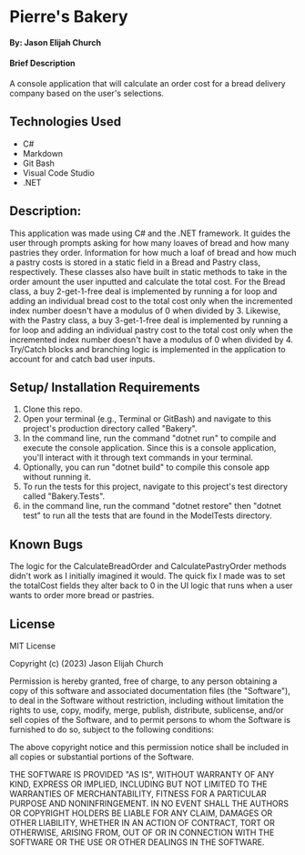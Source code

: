 #  Pierre's Bakery

#### By: Jason Elijah Church

#### Brief Description
A console application that will calculate an order cost for a bread delivery company based on the user's selections.

## Technologies Used
* C#
* Markdown
* Git Bash
* Visual Code Studio
* .NET

## Description:
This application was made using C# and the .NET framework. It guides the user through prompts asking for how many loaves of bread and how many pastries they order. Information for how much a loaf of bread and how much a pastry costs is stored in a static field in a Bread and Pastry class, respectively. These classes also have built in static methods to take in the order amount the user inputted and calculate the total cost. For the Bread class, a buy 2-get-1-free deal is implemented by running a for loop and adding an individual bread cost to the total cost only when the incremented index number doesn't have a modulus of 0 when divided by 3. Likewise, with the Pastry class, a buy 3-get-1-free deal is implemented by running a for loop and adding an individual pastry cost to the total cost only when the incremented index number doesn't have a modulus of 0 when divided by 4. Try/Catch blocks and branching logic is implemented in the application to account for and catch bad user inputs. 


## Setup/ Installation Requirements

1. Clone this repo.
2. Open your terminal (e.g., Terminal or GitBash) and navigate to this project's production directory called "Bakery".
3. In the command line, run the command "dotnet run" to compile and execute the console application. Since this is a console application, you'll interact with it through text commands in your terminal.
4. Optionally, you can run "dotnet build" to compile this console app without running it.
5. To run the tests for this project, navigate to this project's test directory called "Bakery.Tests".
6. in the command line, run the command "dotnet restore" then "dotnet test" to run all the tests that are found in the ModelTests directory.

## Known Bugs
The logic for the CalculateBreadOrder and CalculatePastryOrder methods didn't work as I initially imagined it would. The quick fix I made was to set the totalCost fields they alter back to 0 in the UI logic that runs when a user wants to order more bread or pastries. 

## License

MIT License

Copyright (c) (2023) Jason Elijah Church

Permission is hereby granted, free of charge, to any person obtaining a copy
of this software and associated documentation files (the "Software"), to deal
in the Software without restriction, including without limitation the rights
to use, copy, modify, merge, publish, distribute, sublicense, and/or sell
copies of the Software, and to permit persons to whom the Software is
furnished to do so, subject to the following conditions:

The above copyright notice and this permission notice shall be included in all
copies or substantial portions of the Software.

THE SOFTWARE IS PROVIDED "AS IS", WITHOUT WARRANTY OF ANY KIND, EXPRESS OR
IMPLIED, INCLUDING BUT NOT LIMITED TO THE WARRANTIES OF MERCHANTABILITY,
FITNESS FOR A PARTICULAR PURPOSE AND NONINFRINGEMENT. IN NO EVENT SHALL THE
AUTHORS OR COPYRIGHT HOLDERS BE LIABLE FOR ANY CLAIM, DAMAGES OR OTHER
LIABILITY, WHETHER IN AN ACTION OF CONTRACT, TORT OR OTHERWISE, ARISING FROM,
OUT OF OR IN CONNECTION WITH THE SOFTWARE OR THE USE OR OTHER DEALINGS IN THE
SOFTWARE.